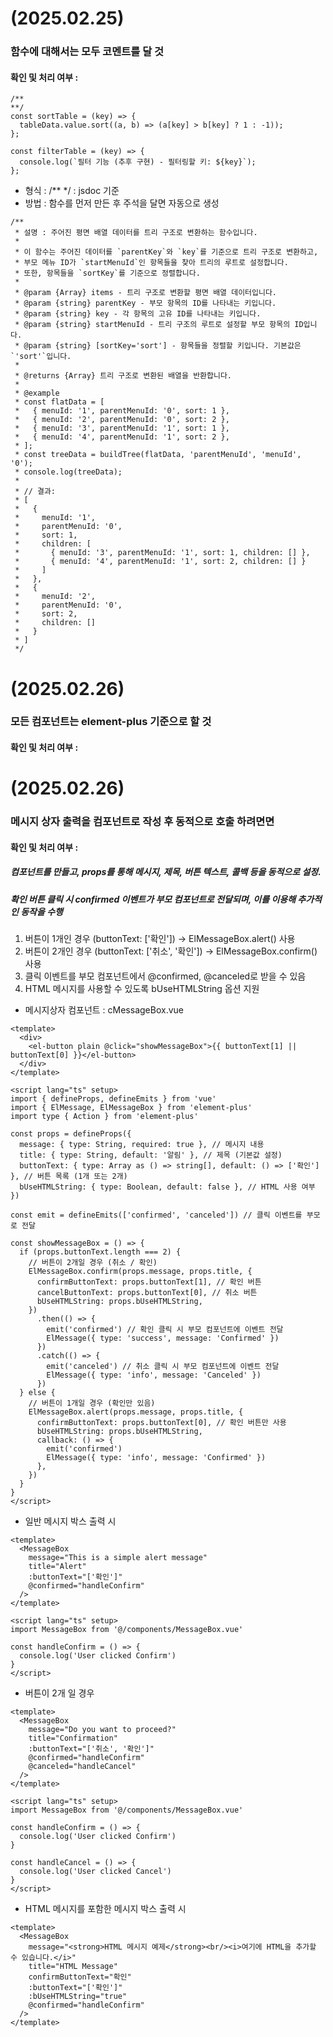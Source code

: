 # (2025.02.25)

### 함수에 대해서는 모두 코멘트를 달 것
#### 확인 및 처리 여부 : 
```
/**
**/
const sortTable = (key) => {
  tableData.value.sort((a, b) => (a[key] > b[key] ? 1 : -1));
};

const filterTable = (key) => {
  console.log(`필터 기능 (추후 구현) - 필터링할 키: ${key}`);
};
```
- 형식 : /** */ : jsdoc 기준
- 방법 : 함수를 먼저 만든 후 주석을 달면 자동으로 생성
```
/**
 * 설명 : 주어진 평면 배열 데이터를 트리 구조로 변환하는 함수입니다.
 *
 * 이 함수는 주어진 데이터를 `parentKey`와 `key`를 기준으로 트리 구조로 변환하고,
 * 부모 메뉴 ID가 `startMenuId`인 항목들을 찾아 트리의 루트로 설정합니다.
 * 또한, 항목들을 `sortKey`를 기준으로 정렬합니다.
 *
 * @param {Array} items - 트리 구조로 변환할 평면 배열 데이터입니다.
 * @param {string} parentKey - 부모 항목의 ID를 나타내는 키입니다.
 * @param {string} key - 각 항목의 고유 ID를 나타내는 키입니다.
 * @param {string} startMenuId - 트리 구조의 루트로 설정할 부모 항목의 ID입니다.
 * @param {string} [sortKey='sort'] - 항목들을 정렬할 키입니다. 기본값은 `'sort'`입니다.
 *
 * @returns {Array} 트리 구조로 변환된 배열을 반환합니다.
 *
 * @example
 * const flatData = [
 *   { menuId: '1', parentMenuId: '0', sort: 1 },
 *   { menuId: '2', parentMenuId: '0', sort: 2 },
 *   { menuId: '3', parentMenuId: '1', sort: 1 },
 *   { menuId: '4', parentMenuId: '1', sort: 2 },
 * ];
 * const treeData = buildTree(flatData, 'parentMenuId', 'menuId', '0');
 * console.log(treeData);
 *
 * // 결과:
 * [
 *   {
 *     menuId: '1',
 *     parentMenuId: '0',
 *     sort: 1,
 *     children: [
 *       { menuId: '3', parentMenuId: '1', sort: 1, children: [] },
 *       { menuId: '4', parentMenuId: '1', sort: 2, children: [] }
 *     ]
 *   },
 *   {
 *     menuId: '2',
 *     parentMenuId: '0',
 *     sort: 2,
 *     children: []
 *   }
 * ]
 */
```

# (2025.02.26)

### 모든 컴포넌트는 element-plus 기준으로 할 것
#### 확인 및 처리 여부 : 


# (2025.02.26)

### 메시지 상자 출력을 컴포넌트로 작성 후 동적으로 호출 하려면면
#### 확인 및 처리 여부 : 
##### 컴포넌트를 만들고, props를 통해 메시지, 제목, 버튼 텍스트, 콜백 등을 동적으로 설정.
##### 확인 버튼 클릭 시 confirmed 이벤트가 부모 컴포넌트로 전달되며, 이를 이용해 추가적인 동작을 수행
1. 버튼이 1개인 경우 (buttonText: ['확인']) → ElMessageBox.alert() 사용
2. 버튼이 2개인 경우 (buttonText: ['취소', '확인']) → ElMessageBox.confirm() 사용
3. 클릭 이벤트를 부모 컴포넌트에서 @confirmed, @canceled로 받을 수 있음
4. HTML 메시지를 사용할 수 있도록 bUseHTMLString 옵션 지원
- 메시지상자 컴포넌트 : cMessageBox.vue
```
<template>
  <div>
    <el-button plain @click="showMessageBox">{{ buttonText[1] || buttonText[0] }}</el-button>
  </div>
</template>

<script lang="ts" setup>
import { defineProps, defineEmits } from 'vue'
import { ElMessage, ElMessageBox } from 'element-plus'
import type { Action } from 'element-plus'

const props = defineProps({
  message: { type: String, required: true }, // 메시지 내용
  title: { type: String, default: '알림' }, // 제목 (기본값 설정)
  buttonText: { type: Array as () => string[], default: () => ['확인'] }, // 버튼 목록 (1개 또는 2개)
  bUseHTMLString: { type: Boolean, default: false }, // HTML 사용 여부
})

const emit = defineEmits(['confirmed', 'canceled']) // 클릭 이벤트를 부모로 전달

const showMessageBox = () => {
  if (props.buttonText.length === 2) {
    // 버튼이 2개일 경우 (취소 / 확인)
    ElMessageBox.confirm(props.message, props.title, {
      confirmButtonText: props.buttonText[1], // 확인 버튼
      cancelButtonText: props.buttonText[0], // 취소 버튼
      bUseHTMLString: props.bUseHTMLString,
    })
      .then(() => {
        emit('confirmed') // 확인 클릭 시 부모 컴포넌트에 이벤트 전달
        ElMessage({ type: 'success', message: 'Confirmed' })
      })
      .catch(() => {
        emit('canceled') // 취소 클릭 시 부모 컴포넌트에 이벤트 전달
        ElMessage({ type: 'info', message: 'Canceled' })
      })
  } else {
    // 버튼이 1개일 경우 (확인만 있음)
    ElMessageBox.alert(props.message, props.title, {
      confirmButtonText: props.buttonText[0], // 확인 버튼만 사용
      bUseHTMLString: props.bUseHTMLString,
      callback: () => {
        emit('confirmed')
        ElMessage({ type: 'info', message: 'Confirmed' })
      },
    })
  }
}
</script>
```
- 일반 메시지 박스 출력 시
```
<template>
  <MessageBox 
    message="This is a simple alert message" 
    title="Alert"
    :buttonText="['확인']"
    @confirmed="handleConfirm"
  />
</template>

<script lang="ts" setup>
import MessageBox from '@/components/MessageBox.vue'

const handleConfirm = () => {
  console.log('User clicked Confirm')
}
</script>
```
- 버튼이 2개 일 경우
```
<template>
  <MessageBox 
    message="Do you want to proceed?" 
    title="Confirmation"
    :buttonText="['취소', '확인']"
    @confirmed="handleConfirm"
    @canceled="handleCancel"
  />
</template>

<script lang="ts" setup>
import MessageBox from '@/components/MessageBox.vue'

const handleConfirm = () => {
  console.log('User clicked Confirm')
}

const handleCancel = () => {
  console.log('User clicked Cancel')
}
</script>
```
- HTML 메시지를 포함한 메시지 박스 출력 시
```
<template>
  <MessageBox 
    message="<strong>HTML 메시지 예제</strong><br/><i>여기에 HTML을 추가할 수 있습니다.</i>" 
    title="HTML Message"
    confirmButtonText="확인"
    :buttonText="['확인']"
    :bUseHTMLString="true"
    @confirmed="handleConfirm"
  />
</template>
```
